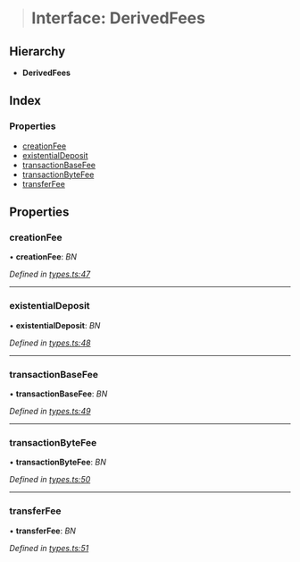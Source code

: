 > # Interface: DerivedFees

## Hierarchy

* **DerivedFees**

## Index

### Properties

* [creationFee](_types_.derivedfees.md#creationfee)
* [existentialDeposit](_types_.derivedfees.md#existentialdeposit)
* [transactionBaseFee](_types_.derivedfees.md#transactionbasefee)
* [transactionByteFee](_types_.derivedfees.md#transactionbytefee)
* [transferFee](_types_.derivedfees.md#transferfee)

## Properties

###  creationFee

• **creationFee**: *BN*

*Defined in [types.ts:47](https://github.com/polkadot-js/api/blob/7b84427/packages/api-derive/src/types.ts#L47)*

___

###  existentialDeposit

• **existentialDeposit**: *BN*

*Defined in [types.ts:48](https://github.com/polkadot-js/api/blob/7b84427/packages/api-derive/src/types.ts#L48)*

___

###  transactionBaseFee

• **transactionBaseFee**: *BN*

*Defined in [types.ts:49](https://github.com/polkadot-js/api/blob/7b84427/packages/api-derive/src/types.ts#L49)*

___

###  transactionByteFee

• **transactionByteFee**: *BN*

*Defined in [types.ts:50](https://github.com/polkadot-js/api/blob/7b84427/packages/api-derive/src/types.ts#L50)*

___

###  transferFee

• **transferFee**: *BN*

*Defined in [types.ts:51](https://github.com/polkadot-js/api/blob/7b84427/packages/api-derive/src/types.ts#L51)*